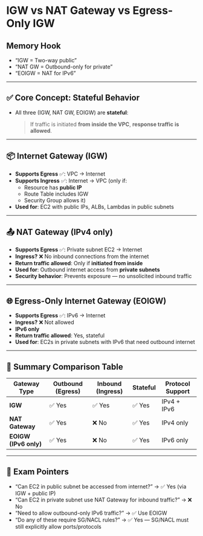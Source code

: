 # IGW vs NAT Gateway vs Egress-Only IGW

## Memory Hook

- “IGW = Two-way public”
- “NAT GW = Outbound-only for private”
- “EOIGW = NAT for IPv6”

---

## ✅ Core Concept: Stateful Behavior

- All three (IGW, NAT GW, EOIGW) are **stateful**:
  > If traffic is initiated **from inside the VPC**, **response traffic is allowed**.

---

## 📦 Internet Gateway (IGW)

- **Supports Egress** ✅: VPC → Internet
- **Supports Ingress** ✅: Internet → VPC (only if:
  - Resource has **public IP**
  - Route Table includes IGW
  - Security Group allows it)
- **Used for**: EC2 with public IPs, ALBs, Lambdas in public subnets

---

## 📤 NAT Gateway (IPv4 only)

- **Supports Egress** ✅: Private subnet EC2 → Internet
- **Ingress?** ❌ No inbound connections from the internet
- **Return traffic allowed**: Only if **initiated from inside**
- **Used for**: Outbound internet access from **private subnets**
- **Security behavior**: Prevents exposure — no unsolicited inbound traffic

---

## 🌐 Egress-Only Internet Gateway (EOIGW)

- **Supports Egress** ✅: IPv6 → Internet
- **Ingress?** ❌ Not allowed
- **IPv6 only**
- **Return traffic allowed**: Yes, stateful
- **Used for**: EC2s in private subnets with IPv6 that need outbound internet

---

## 📌 Summary Comparison Table

| Gateway Type         | Outbound (Egress) | Inbound (Ingress) | Stateful | Protocol Support |
|----------------------|-------------------|--------------------|----------|------------------|
| **IGW**              | ✅ Yes            | ✅ Yes             | ✅ Yes   | IPv4 + IPv6      |
| **NAT Gateway**      | ✅ Yes            | ❌ No              | ✅ Yes   | IPv4 only        |
| **EOIGW (IPv6 only)**| ✅ Yes            | ❌ No              | ✅ Yes   | IPv6 only        |

---

## 🧠 Exam Pointers

- “Can EC2 in public subnet be accessed from internet?” → ✅ Yes (via IGW + public IP)
- “Can EC2 in private subnet use NAT Gateway for inbound traffic?” → ❌ No
- “Need to allow outbound-only IPv6 traffic?” → ✅ Use EOIGW
- “Do any of these require SG/NACL rules?” → ✅ Yes — SG/NACL must still explicitly allow ports/protocols
